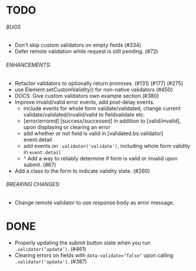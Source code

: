 # TODO

###### BUGS
* Don't skip custom validators on empty fields (#334)
* Defer remote validation while request is still pending. (#72)

###### ENHANCEMENTS:
* Refactor validators to optionally return promises. (#131) (#177) (#275)
* use Element.setCustomValidity() for non-native validators (#450)
* DOCS: Give custom validators own example section (#380)
* Improve invalid/valid error events, add post-delay events.
  - include events for whole form validate/validated, change current validate/validated/invalid/valid to fieldvalidate etc.
  - [error/errored] [success/successed] in addition to [valid/invalid], upon displaying or clearing an error
  - add whether or not field is valid in [validated.bs.validator] event.detail
  - add events on `.validator('validate')`, including whole form validity in `event.detail`
  * ^ Add a way to reliably determine if form is valid or invalid upon submit. (#67)
* Add a class to the form to indicate validity state. (#260)


###### BREAKING CHANGES:
* Change remote validator to use response body as error message.


# DONE
* Properly updating the submit button state when you run `.validator(‘update’)`. (#461)
* Clearing errors on fields with `data-validate="false"` upon calling `.validator('update')`. (#387)